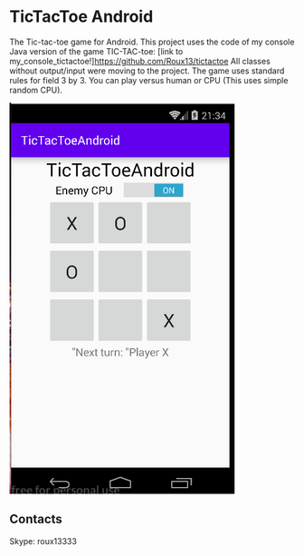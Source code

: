 # TicTacToe Android

The Tic-tac-toe game for Android.
This project uses the code of my console Java version of the game TIC-TAC-toe:
[link to my_console_tictactoe!]https://github.com/Roux13/tictactoe
All classes without output/input were moving to the project.
The game uses standard rules for field 3 by 3.
You can play versus human or CPU (This uses simple random CPU).

![Image1 of TicTacAndroidScreen](/images/TicTacToeAndroid1.png)

## Contacts
 Skype: roux13333
